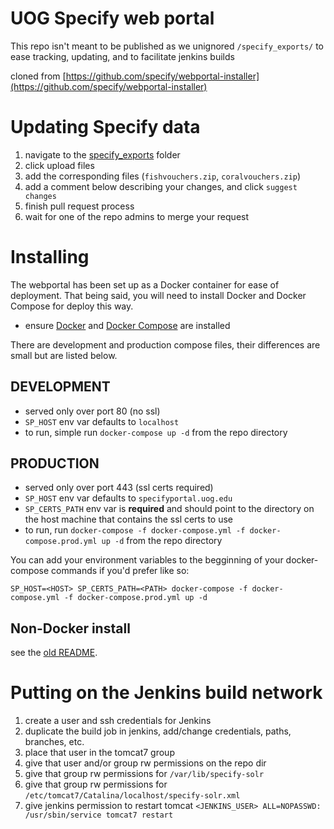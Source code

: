 # UOG Specify web portal

This repo isn't meant to be published as we unignored `/specify_exports/` to ease tracking, updating, and to facilitate jenkins builds  

cloned from [https://github.com/specify/webportal-installer](https://github.com/specify/webportal-installer)  

# Updating Specify data

1. navigate to the [specify_exports](https://github.com/OIT-UOG/specify-webportal-installer/tree/master/specify_exports) folder
2. click upload files
3. add the corresponding files (`fishvouchers.zip`, `coralvouchers.zip`)
4. add a comment below describing your changes, and click `suggest changes`
5. finish pull request process
6. wait for one of the repo admins to merge your request

# Installing

The webportal has been set up as a Docker container for ease of deployment. That being said, you will need to install Docker and Docker Compose for deploy this way.  

* ensure [Docker](https://docs.docker.com/install/linux/docker-ce/ubuntu/) and [Docker Compose](https://github.com/docker/compose/releases) are installed

There are development and production compose files, their differences are small but are listed below.

## DEVELOPMENT

* served only over port 80 (no ssl)
* `SP_HOST` env var defaults to `localhost`
* to run, simple run `docker-compose up -d` from the repo directory

## PRODUCTION

* served only over port 443 (ssl certs required)
* `SP_HOST` env var defaults to `specifyportal.uog.edu`
* `SP_CERTS_PATH` env var is **required** and should point to the directory on the host machine that contains the ssl certs to use
* to run, run `docker-compose -f docker-compose.yml -f docker-compose.prod.yml up -d` from the repo directory 

You can add your environment variables to the begginning of your docker-compose commands if you'd prefer like so:

`SP_HOST=<HOST> SP_CERTS_PATH=<PATH> docker-compose -f docker-compose.yml -f docker-compose.prod.yml up -d`

## Non-Docker install

see the [old README](oldREADME.md).

# Putting on the Jenkins build network

1. create a user and ssh credentials for Jenkins
1. duplicate the build job in jenkins, add/change credentials, paths, branches, etc.
1. place that user in the tomcat7 group
1. give that user and/or group rw permissions on the repo dir
1. give that group rw permissions for `/var/lib/specify-solr`
1. give that group rw permissions for `/etc/tomcat7/Catalina/localhost/specify-solr.xml`
1. give jenkins permission to restart tomcat `<JENKINS_USER> ALL=NOPASSWD: /usr/sbin/service tomcat7 restart`
